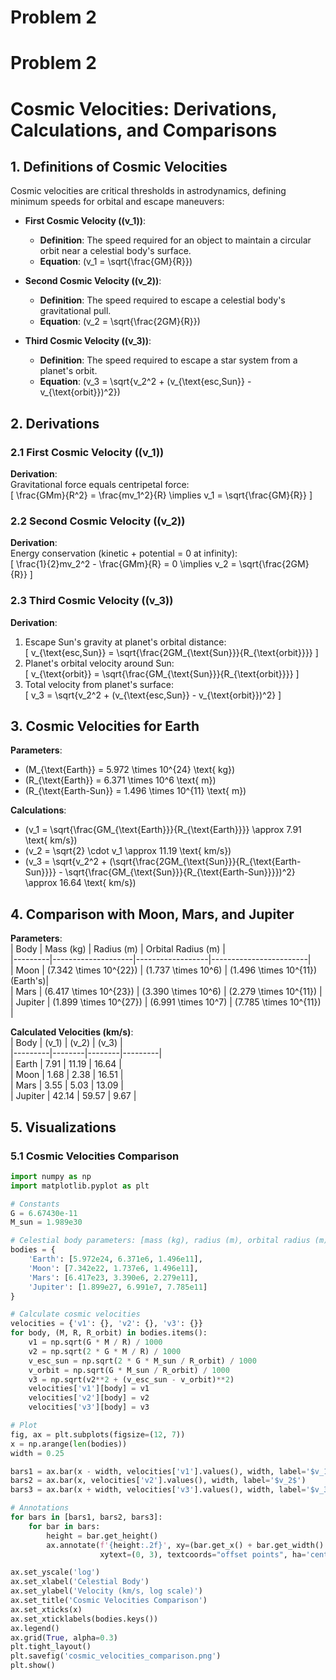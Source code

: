# Problem 2
# Problem 2  
# Cosmic Velocities: Derivations, Calculations, and Comparisons  

## 1. Definitions of Cosmic Velocities  

Cosmic velocities are critical thresholds in astrodynamics, defining minimum speeds for orbital and escape maneuvers:  

- **First Cosmic Velocity (\(v_1\))**:  
  - **Definition**: The speed required for an object to maintain a circular orbit near a celestial body's surface.  
  - **Equation**: \(v_1 = \sqrt{\frac{GM}{R}}\)  

- **Second Cosmic Velocity (\(v_2\))**:  
  - **Definition**: The speed required to escape a celestial body's gravitational pull.  
  - **Equation**: \(v_2 = \sqrt{\frac{2GM}{R}}\)  

- **Third Cosmic Velocity (\(v_3\))**:  
  - **Definition**: The speed required to escape a star system from a planet's orbit.  
  - **Equation**: \(v_3 = \sqrt{v_2^2 + (v_{\text{esc,Sun}} - v_{\text{orbit}})^2}\)  

## 2. Derivations  

### 2.1 First Cosmic Velocity (\(v_1\))  
**Derivation**:  
Gravitational force equals centripetal force:  
\[
\frac{GMm}{R^2} = \frac{mv_1^2}{R} \implies v_1 = \sqrt{\frac{GM}{R}}
\]

### 2.2 Second Cosmic Velocity (\(v_2\))  
**Derivation**:  
Energy conservation (kinetic + potential = 0 at infinity):  
\[
\frac{1}{2}mv_2^2 - \frac{GMm}{R} = 0 \implies v_2 = \sqrt{\frac{2GM}{R}}
\]

### 2.3 Third Cosmic Velocity (\(v_3\))  
**Derivation**:  
1. Escape Sun's gravity at planet's orbital distance:  
   \[
   v_{\text{esc,Sun}} = \sqrt{\frac{2GM_{\text{Sun}}}{R_{\text{orbit}}}}
   \]  
2. Planet's orbital velocity around Sun:  
   \[
   v_{\text{orbit}} = \sqrt{\frac{GM_{\text{Sun}}}{R_{\text{orbit}}}}
   \]  
3. Total velocity from planet's surface:  
   \[
   v_3 = \sqrt{v_2^2 + (v_{\text{esc,Sun}} - v_{\text{orbit}})^2}
   \]  

## 3. Cosmic Velocities for Earth  

**Parameters**:  
- \(M_{\text{Earth}} = 5.972 \times 10^{24} \text{ kg}\)  
- \(R_{\text{Earth}} = 6.371 \times 10^6 \text{ m}\)  
- \(R_{\text{Earth-Sun}} = 1.496 \times 10^{11} \text{ m}\)  

**Calculations**:  
- \(v_1 = \sqrt{\frac{GM_{\text{Earth}}}{R_{\text{Earth}}}} \approx 7.91 \text{ km/s}\)  
- \(v_2 = \sqrt{2} \cdot v_1 \approx 11.19 \text{ km/s}\)  
- \(v_3 = \sqrt{v_2^2 + (\sqrt{\frac{2GM_{\text{Sun}}}{R_{\text{Earth-Sun}}}} - \sqrt{\frac{GM_{\text{Sun}}}{R_{\text{Earth-Sun}}}})^2} \approx 16.64 \text{ km/s}\)  

## 4. Comparison with Moon, Mars, and Jupiter  

**Parameters**:  
| Body    | Mass (kg)          | Radius (m)       | Orbital Radius (m)     |  
|---------|--------------------|------------------|------------------------|  
| Moon    | \(7.342 \times 10^{22}\)  | \(1.737 \times 10^6\)  | \(1.496 \times 10^{11}\) (Earth's)|  
| Mars    | \(6.417 \times 10^{23}\)  | \(3.390 \times 10^6\)  | \(2.279 \times 10^{11}\) |  
| Jupiter | \(1.899 \times 10^{27}\)  | \(6.991 \times 10^7\)  | \(7.785 \times 10^{11}\) |  

**Calculated Velocities (km/s)**:  
| Body    | \(v_1\) | \(v_2\) | \(v_3\)  |  
|---------|--------|--------|---------|  
| Earth   | 7.91   | 11.19  | 16.64   |  
| Moon    | 1.68   | 2.38   | 16.51   |  
| Mars    | 3.55   | 5.03   | 13.09   |  
| Jupiter | 42.14  | 59.57  | 9.67    |  

## 5. Visualizations  

### 5.1 Cosmic Velocities Comparison  
```python
import numpy as np
import matplotlib.pyplot as plt

# Constants
G = 6.67430e-11  
M_sun = 1.989e30  

# Celestial body parameters: [mass (kg), radius (m), orbital radius (m)]
bodies = {
    'Earth': [5.972e24, 6.371e6, 1.496e11],
    'Moon': [7.342e22, 1.737e6, 1.496e11],
    'Mars': [6.417e23, 3.390e6, 2.279e11],
    'Jupiter': [1.899e27, 6.991e7, 7.785e11]
}

# Calculate cosmic velocities
velocities = {'v1': {}, 'v2': {}, 'v3': {}}
for body, (M, R, R_orbit) in bodies.items():
    v1 = np.sqrt(G * M / R) / 1000
    v2 = np.sqrt(2 * G * M / R) / 1000
    v_esc_sun = np.sqrt(2 * G * M_sun / R_orbit) / 1000
    v_orbit = np.sqrt(G * M_sun / R_orbit) / 1000
    v3 = np.sqrt(v2**2 + (v_esc_sun - v_orbit)**2)
    velocities['v1'][body] = v1
    velocities['v2'][body] = v2
    velocities['v3'][body] = v3

# Plot
fig, ax = plt.subplots(figsize=(12, 7))
x = np.arange(len(bodies))
width = 0.25

bars1 = ax.bar(x - width, velocities['v1'].values(), width, label='$v_1$')
bars2 = ax.bar(x, velocities['v2'].values(), width, label='$v_2$')
bars3 = ax.bar(x + width, velocities['v3'].values(), width, label='$v_3$')

# Annotations
for bars in [bars1, bars2, bars3]:
    for bar in bars:
        height = bar.get_height()
        ax.annotate(f'{height:.2f}', xy=(bar.get_x() + bar.get_width() / 2, height),
                    xytext=(0, 3), textcoords="offset points", ha='center', va='bottom')

ax.set_yscale('log')
ax.set_xlabel('Celestial Body')
ax.set_ylabel('Velocity (km/s, log scale)')
ax.set_title('Cosmic Velocities Comparison')
ax.set_xticks(x)
ax.set_xticklabels(bodies.keys())
ax.legend()
ax.grid(True, alpha=0.3)
plt.tight_layout()
plt.savefig('cosmic_velocities_comparison.png')
plt.show()